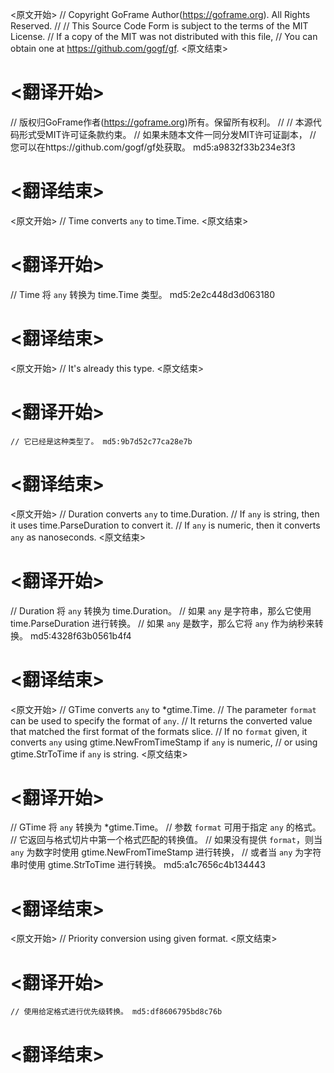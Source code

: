 
<原文开始>
// Copyright GoFrame Author(https://goframe.org). All Rights Reserved.
//
// This Source Code Form is subject to the terms of the MIT License.
// If a copy of the MIT was not distributed with this file,
// You can obtain one at https://github.com/gogf/gf.
<原文结束>

# <翻译开始>
// 版权归GoFrame作者(https://goframe.org)所有。保留所有权利。
//
// 本源代码形式受MIT许可证条款约束。
// 如果未随本文件一同分发MIT许可证副本，
// 您可以在https://github.com/gogf/gf处获取。 md5:a9832f33b234e3f3
# <翻译结束>


<原文开始>
// Time converts `any` to time.Time.
<原文结束>

# <翻译开始>
// Time 将 `any` 转换为 time.Time 类型。 md5:2e2c448d3d063180
# <翻译结束>


<原文开始>
// It's already this type.
<原文结束>

# <翻译开始>
	// 它已经是这种类型了。 md5:9b7d52c77ca28e7b
# <翻译结束>


<原文开始>
// Duration converts `any` to time.Duration.
// If `any` is string, then it uses time.ParseDuration to convert it.
// If `any` is numeric, then it converts `any` as nanoseconds.
<原文结束>

# <翻译开始>
// Duration 将 `any` 转换为 time.Duration。
// 如果 `any` 是字符串，那么它使用 time.ParseDuration 进行转换。
// 如果 `any` 是数字，那么它将 `any` 作为纳秒来转换。 md5:4328f63b0561b4f4
# <翻译结束>


<原文开始>
// GTime converts `any` to *gtime.Time.
// The parameter `format` can be used to specify the format of `any`.
// It returns the converted value that matched the first format of the formats slice.
// If no `format` given, it converts `any` using gtime.NewFromTimeStamp if `any` is numeric,
// or using gtime.StrToTime if `any` is string.
<原文结束>

# <翻译开始>
// GTime 将 `any` 转换为 *gtime.Time。
// 参数 `format` 可用于指定 `any` 的格式。
// 它返回与格式切片中第一个格式匹配的转换值。
// 如果没有提供 `format`，则当 `any` 为数字时使用 gtime.NewFromTimeStamp 进行转换，
// 或者当 `any` 为字符串时使用 gtime.StrToTime 进行转换。 md5:a1c7656c4b134443
# <翻译结束>


<原文开始>
// Priority conversion using given format.
<原文结束>

# <翻译开始>
	// 使用给定格式进行优先级转换。 md5:df8606795bd8c76b
# <翻译结束>


